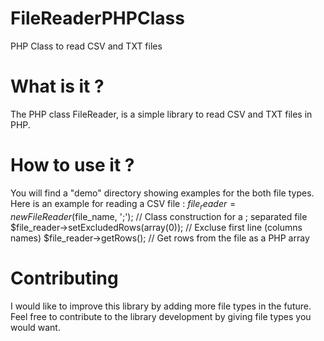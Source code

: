 # FileReaderPHPClass
PHP Class to read CSV and TXT files

# What is it ?
The PHP class FileReader, is a simple library to read CSV and TXT files in PHP. 

# How to use it ?
You will find a "demo" directory showing examples for the both file types.
Here is an example for reading a CSV file :
$file_reader = new FileReader($file_name, ';'); // Class construction for a ; separated file
$file_reader->setExcludedRows(array(0)); // Excluse first line (columns names)
$file_reader->getRows(); // Get rows from the file as a PHP array

# Contributing
I would like to improve this library by adding more file types in the future. 
Feel free to contribute to the library development by giving file types you would want.

